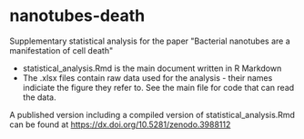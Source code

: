 # nanotubes-death

Supplementary statistical analysis for the paper "Bacterial nanotubes are a manifestation of cell death"

- statistical_analysis.Rmd is the main document written in R Markdown
- The .xlsx files contain raw data used for the analysis - their names indiciate the figure they refer to. See the main file for code that can read the data.

A published version including a compiled version of statistical_analysis.Rmd can be found at https://dx.doi.org/10.5281/zenodo.3988112
